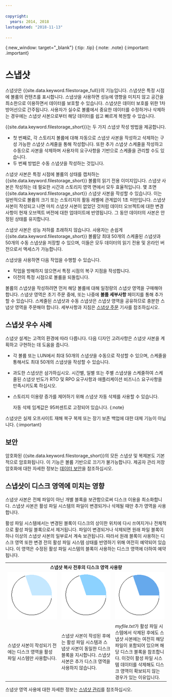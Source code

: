 ```yaml
---

copyright:
  years: 2014, 2018
lastupdated: "2018-11-13"

---
```

{:new_window: target="_blank"}
{:tip: .tip}
{:note: .note}
{:important: .important}

# 스냅샷

스냅샷은 {{site.data.keyword.filestorage_full}}의 기능입니다. 스냅샷은 특정 시점에 볼륨의 컨텐츠를 표시합니다. 스냅샷을 사용하면 성능에 영향을 미치지 않고 공간을 최소한으로 이용하면서 데이터를 보호할 수 있습니다. 스냅샷은 데이터 보호를 위한 1차 방어선으로 간주됩니다. 사용자가 실수로 볼륨에서 중요한 데이터를 수정하거나 삭제하는 경우에는 스냅샷 사본으로부터 해당 데이터를 쉽고 빠르게 복원할 수 있습니다.

{{site.data.keyword.filestorage_short}}는 두 가지 스냅샷 작성 방법을 제공합니다.

* 첫 번째로, 각 스토리지 볼륨에 대해 자동으로 스냅샷 사본을 작성하고 삭제하는 구성 가능한 스냅샷 스케줄을 통해 작성합니다. 또한 추가 스냅샷 스케줄을 작성하고 수동으로 사본을 삭제하며 사용자의 요구사항을 기반으로 스케줄을 관리할 수도 있습니다.
* 두 번째 방법은 수동 스냅샷을 작성하는 것입니다.

스냅샷 사본은 특정 시점에 볼륨의 상태를 캡처하는 {{site.data.keyword.filestorage_short}} 볼륨의 읽기 전용 이미지입니다. 스냅샷 사본은 작성하는 데 필요한 시간과 스토리지 영역 면에서 모두 효율적입니다. 몇 초면 {{site.data.keyword.filestorage_short}} 스냅샷 사본을 작성할 수 있습니다. 이는 일반적으로 볼륨의 크기 또는 스토리지의 활동 레벨에 관계없이 1초 미만입니다. 스냅샷 사본이 작성되고 나면 마치 스냅샷 사본이 없었던 것처럼 데이터 오브젝트에 대한 변경사항이 현재 오브젝트 버전에 대한 업데이트에 반영됩니다. 그 동안 데이터의 사본은 안정된 상태를 유지합니다.

스냅샷 사본은 성능 저하를 초래하지 않습니다. 사용자는 손쉽게 {{site.data.keyword.filestorage_short}} 볼륨당 최대 50개의 스케줄된 스냅샷과 50개의 수동 스냅샷을 저장할 수 있으며, 이들은 모두 데이터의 읽기 전용 및 온라인 버전으로서 액세스가 가능합니다.

스냅샷을 사용하면 다음 작업을 수행할 수 있습니다.

- 작업을 방해하지 않으면서 특정 시점의 복구 지점을 작성합니다.
- 이전의 특정 시점으로 볼륨을 되돌립니다.

볼륨의 스냅샷을 작성하려면 먼저 해당 볼륨에 대해 일정량의 스냅샷 영역을 구매해야 합니다. 스냅샷 영역은 초기 주문 중에, 또는 나중에 **볼륨 세부사항** 페이지를 통해 추가할 수 있습니다. 스케줄된 스냅샷과 수동 스냅샷은 스냅샷 영역을 공유하므로 충분한 스냅샷 영역을 주문해야 합니다. 세부사항과 지침은 [스냅샷 주문](ordering-snapshots.html) 기사를 참조하십시오.

## 스냅샷 우수 사례

스냅샷 설계는 고객의 환경에 따라 다릅니다. 다음 디자인 고려사항은 스냅샷 사본을 계획하고 구현하는 데 도움을 줍니다.
- 각 볼륨 또는 LUN에서 최대 50개의 스냅샷을 수동으로 작성할 수 있으며, 스케줄을 통해서도 최대 50개의 스냅샷을 작성할 수 있습니다.
- 과도한 스냅샷은 삼가하십시오. 시간별, 일별 또는 주별 스냅샷을 스케줄하여 스케줄된 스냅샷 빈도가 RTO 및 RPO 요구사항과 애플리케이션 비즈니스 요구사항을 만족시키도록 하십시오.
- 스토리지 이용량 증가를 제어하기 위해 스냅샷 자동 삭제를 사용할 수 있습니다.

  자동 삭제 임계값은 95퍼센트로 고정되어 있습니다.
  {:note}

스냅샷은 실제 오프사이트 재해 복구 복제 또는 장기 보존 백업에 대한 대체 기능이 아닙니다.
{:important}

## 보안

암호화된 {{site.data.keyword.filestorage_short}}의 모든 스냅샷 및 복제본도 기본적으로 암호화됩니다. 이 기능은 볼륨 기반으로 끄기가 불가능합니다. 제공자 관리 저장 암호화에 대한 자세한 정보는 [데이터 보안](block-file-storage-encryption-rest.html)을 참조하십시오.

## 스냅샷이 디스크 영역에 미치는 영향

스냅샷 사본은 전체 파일이 아닌 개별 블록을 보관함으로써 디스크 이용을 최소화합니다. 스냅샷 사본은 활성 파일 시스템의 파일이 변경되거나 삭제될 때만 추가 영역을 사용합니다.

활성 파일 시스템에서는 변경된 블록이 디스크의 상이한 위치에 다시 쓰여지거나 전체적으로 활성 파일 블록으로서 제거됩니다. 파일이 변경되거나 삭제되면 원래 파일 블록이 하나 이상의 스냅샷 사본의 일부로서 계속 보관됩니다. 따라서 원래 블록이 사용하는 디스크 영역 또한 변경 전의 활성 파일 시스템 상태를 반영하기 위해 여전히 예약되어 있습니다. 이 영역은 수정된 활성 파일 시스템의 블록이 사용하는 디스크 영역에 더하여 예약됩니다.

<table>
    <colgroup>
      <col style="width: 33.3%;"/>
      <col style="width: 33.3%;"/>
      <col style="width: 33.3%;"/>
    </colgroup>
      <tr>
        <th colspan="3" style="border: 0.0px;text-align: center;">스냅샷 복사 전후의 디스크 영역 사용량</th>
     </tr>
     <tr>
        <td style="border: 0.0px;text-align: center;"><img src="/images/bfcircle1.png" alt="스냅샷 복사 전"></td>
        <td style="border: 0.0px;text-align: center;"><img src="/images/bfcircle3.png" alt="스냅샷 복사 후"></td>
        <td style="border: 0.0px;text-align: center;"><img src="/images/bfcircle2.png" alt="스냅샷 복사 후 변경사항"></td>
     </tr>
     <tr>
        <td style="border: 0.0px;">스냅샷 사본이 작성되기 전에는 디스크 영역을 활성 파일 시스템만 사용합니다.</td>
        <td style="border: 0.0px;">스냅샷 사본이 작성된 후에는 활성 파일 시스템과 스냅샷 사본이 동일한 디스크 블록을 지시합니다. 스냅샷 사본은 추가 디스크 영역을 사용하지 않습니다.</td>
        <td style="border: 0.0px;"><i>myfile.txt</i>가 활성 파일 시스템에서 삭제된 후에도 스냅샷 사본에는 여전히 해당 파일이 포함되어 있으며 해당 디스크 블록을 참조합니다. 이것이 활성 파일 시스템 데이터를 삭제해도 디스크 영역이 확보되지 않는 경우가 있는 이유입니다.</td>
      </tr>
</table>

스냅샷 영역 사용에 대한 자세한 정보는 [스냅샷 관리](working-with-snapshots.html)를 참조하십시오.
